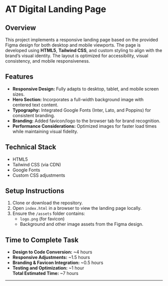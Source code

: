 # AT Digital Landing Page

## Overview
This project implements a responsive landing page based on the provided Figma design for both desktop and mobile viewports. The page is developed using **HTML5**, **Tailwind CSS**, and custom styling to align with the brand’s visual identity. The layout is optimized for accessibility, visual consistency, and mobile responsiveness.

## Features
- **Responsive Design:** Fully adapts to desktop, tablet, and mobile screen sizes.
- **Hero Section:** Incorporates a full-width background image with centered text content.
- **Typography:** Integrated Google Fonts (Inter, Lato, and Poppins) for consistent branding.
- **Branding:** Added favicon/logo to the browser tab for brand recognition.
- **Performance Considerations:** Optimized images for faster load times while maintaining visual fidelity.

## Technical Stack
- HTML5
- Tailwind CSS (via CDN)
- Google Fonts
- Custom CSS adjustments

## Setup Instructions
1. Clone or download the repository.
2. Open `index.html` in a browser to view the landing page locally.
3. Ensure the `/assets` folder contains:
   - `logo.png` (for favicon)
   - Background and other image assets from the Figma design.

## Time to Complete Task
- **Design to Code Conversion:** ~4 hours  
- **Responsive Adjustments:** ~1.5 hours  
- **Branding & Favicon Integration:** ~0.5 hours  
- **Testing and Optimization:** ~1 hour  
**Total Estimated Time:** ~7 hours

---